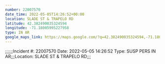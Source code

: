 ```yaml
---
number: 22007570
date_time: 2022-05-05T14:26:52+00:00
location: SLADE ST & TRAPELO RD
latitude: 42.382490035324594
longitude: -71.18005995227958
type: IN AR
google_maps_link: https://maps.google.com/?q=42.382490035324594,-71.18005995227958
---
```


;;;;;;Incident #: 22007570   Date: 2022-05-05 14:26:52   Type: SUSP PERS IN AR;;;Location: SLADE ST & TRAPELO RD;;;
